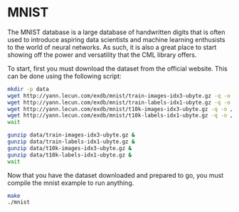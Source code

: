 # MNIST

The MNIST database is a large database of handwritten digits that is often used to introduce aspiring data scientists and machine learning enthusists to the world of neural networks. As such, it is also a great place to start showing off the power and versatility that the CML library offers.

To start, first you must download the dataset from the official website. This can be done using the following script:

```bash
mkdir -p data
wget http://yann.lecun.com/exdb/mnist/train-images-idx3-ubyte.gz -q -o /dev/null -P data/ &
wget http://yann.lecun.com/exdb/mnist/train-labels-idx1-ubyte.gz -q -o /dev/null -P data/ &
wget http://yann.lecun.com/exdb/mnist/t10k-images-idx3-ubyte.gz -q -o /dev/null -P data/ &
wget http://yann.lecun.com/exdb/mnist/t10k-labels-idx1-ubyte.gz -q -o /dev/null -P data/ &
wait

gunzip data/train-images-idx3-ubyte.gz &
gunzip data/train-labels-idx1-ubyte.gz &
gunzip data/t10k-images-idx3-ubyte.gz &
gunzip data/t10k-labels-idx1-ubyte.gz &
wait
```

Now that you have the dataset downloaded and prepared to go, you must compile the mnist example to run anything.

```bash
make
./mnist
```
